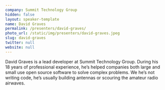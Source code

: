 ```yaml
---
company: Summit Technology Group
hidden: false
layout: speaker-template
name: David Graves
permalink: /presenters/david-graves/
photo_url: /static/img/presenters/david-graves.jpeg
slug: david-graves
twitter: null
website: null
---
```


David Graves is a lead developer at Summit Technology Group. During his 18 years of professional experience, he’s helped companies both large and small use open source software to solve complex problems. We he’s not writing code, he’s usually building antennas or scouring the amateur radio airwaves.
